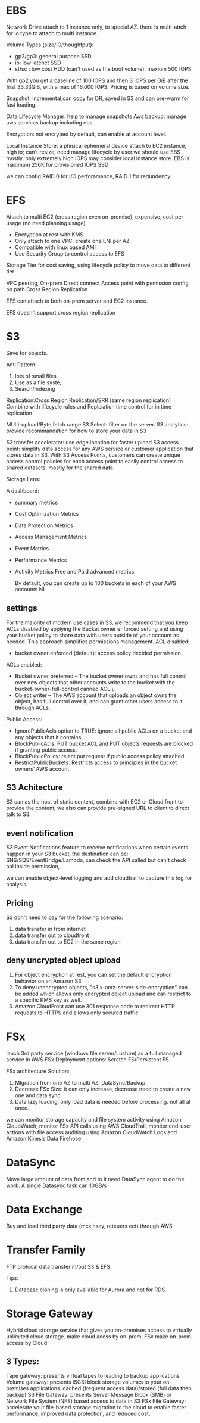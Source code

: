 # EBS

Network Drive attach to 1 instance only, to special AZ. there is multi-attch for io type to attach to multi instance.

Volume Types (size/IO/thoughtput):

- gp2/gp3: general purpose SSD
- io: low latenct SSD
- st/sc : low cost HDD (can't used as the boot volume), maxium 500 IOPS

With gp2 you get a baseline of 100 IOPS and then 3 IOPS per GiB after the first 33.33GiB, with a max of 16,000 IOPS. Pricing is based on volume size.

Snapshot: incremental,can copy for DR, saved in S3 and can pre-warm for fast loading.

Data Lifecycle Manager: help to manage snapshots
Aws backup: manage aws services backup including ebs

Encryption: not encryped by default, can enable at account level.

Local Instance Store: a phisical ephemeral device attach to EC2 instance, high io; can't resize, need manage lifecycle by user.we should use EBS mostly. only extremely high IOPS may consider local instance store. EBS is maximum 256K for provisioned IOPS SSD

we can config RAID 0 for I/O perforamance, RAID 1 for redundency.

# EFS

Attach to multi EC2 (cross region even on-premise), expensive, cost per usage (no need planning usage).

- Encryption at rest with KMS
- Only attach to one VPC, create one ENI per AZ
- Compatible with linux based AMI
- Use Security Group to control access to EFS

Storage Tier for cost saving, using lifecycle policy to move data to different tier

VPC peering, On-prem Direct connect
Access point with pemission config on path
Cross Region Replication

EFS can attach to both on-prem server and EC2 instance.

EFS doesn't support cross region replication

# S3

Save for objects.

Anti Pattern:

1. lots of small files
2. Use as a file syste,
3. Search/Indexing

Replication:Cross Region Replication/SRR (same region replication)
Combine with lifecycle rules and Replciation time control for in time replication

MUlti-upload/Byte fetch range
S3 Select: filter on the server.
S3 analytics: provide recommandation for how to store your data in S3

S3 transfer accelerator: use edge location for faster upload
S3 access point: simplify data access for any AWS service or customer application that stores data in S3. With S3 Access Points, customers can create unique access control policies for each access point to easily control access to shared datasets. mostly for the shared data.

Storage Lens:

A dashboard:

- summary metrics
- Cost Optimization Metrics
- Data Protection Metrics
- Access Management Metrics
- Event Metrics
- Performance Metrics
- Activity Metrics
  Free and Paid advanced metrics

  By default, you can create up to 100 buckets in each of your AWS accounts
  NL

## settings

For the majority of modern use cases in S3, we recommend that you keep ACLs disabled by applying the Bucket owner enforced setting and using your bucket policy to share data with users outside of your account as needed. This approach simplifies permissions management.
ACL disabled:

- bucket owner enforced (default): access policy decided permission.

ACLs enabled:

- Bucket owner preferred – The bucket owner owns and has full control over new objects that other accounts write to the bucket with the bucket-owner-full-control canned ACL.\
- Object writer – The AWS account that uploads an object owns the object, has full control over it, and can grant other users access to it through ACLs.

Public Access:

- IgnorePublicAcls option to TRUE: ignore all public ACLs on a bucket and any objects that it contains
- BlockPublicAcls: PUT bucket ACL and PUT objects requests are blocked if granting public access.
- BlockPublicPolicy: reject put request if public access policy attached
- RestrictPublicBuckets: Restricts access to principles in the bucket owners’ AWS account

## S3 Achitecture

S3 can as the host of static content, combine with EC2 or Cloud front to provide the content, we also can provide pre-signed URL to client to direct talk to S3.

## event notification

S3 Event Notifications feature to receive notifications when certain events happen in your S3 bucket, the destination can be: SNS/SQS/EventBridge/Lambda, can check the API called but can't check api inside permission,

we can enable object-level logging and add cloudtrail to capture this log for analysis.

## Pricing

S3 don't need to pay for the following scenario:

1. data transfer in from internet
2. data transfer out to cloudfront
3. data transfer out to EC2 in the same region

## deny uncrypted object upload

1. For object encryption at rest, you can set the default encryption behavior on an Amazon S3
2. To deny unencrypted objects, "s3:x-amz-server-side-encryption" can be added which allows only encrypted object upload and can restrict to a specific KMS key as well.
3. Amazon CloudFront can use 301 response code to redirect HTTP requests to HTTPS and allows only secured traffic.

# FSx

lauch 3rd party service (windows file server/Lusture) as a full managed service in AWS
FSx Deployment options: Scratch FS/Persistent FS

FSx architecture Solution:

1. MIgration from one AZ to multi AZ: DataSync/Backup.
2. Decrease FSx Size: it can only increase, decrease need to create a new one and data sync
3. Data lazy loading: only load data is needed before processing. not all at once.

we can monitor storage capacity and file system activity using Amazon CloudWatch; monitor FSx API calls using AWS CloudTrail, monitor end-user actions with file access auditing using Amazon CloudWatch Logs and Amazon Kinesis Data Firehose

# DataSync

Move large amount of data from and to
it need DataSync agent to do the work.
A single Datasync task can 10GB/s

# Data Exchange

Buy and load third party data (mckinsey, reteuers ect) through AWS

# Transfer Family

FTP protocal data transfer in/out S3 & EFS

Tips:

1. Database cloning is only available for Aurora and not for RDS.

# Storage Gateway

Hybrid cloud storage service that gives you on-premises access to virtually unlimited cloud storage. make cloud acess by on-prem, FSx make on-prem access by Cloud

## 3 Types:

Tape gateway: presents virtual tapes to leading to backup applications
Volume gateway: presents iSCSI block storage volumes to your on-premises applications. cached (frequent access data)/stored (full data then backup)
S3 File Gateway: presents Server Message Block (SMB) or Network File System (NFS) based access to data in S3
FSx File Gateway: accelerate your file-based storage migration to the cloud to enable faster performance, improved data protection, and reduced cost.
